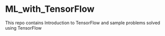 # ML_with_TensorFlow
This repo contains Introduction to TensorFlow and sample problems solved using TensorFlow
